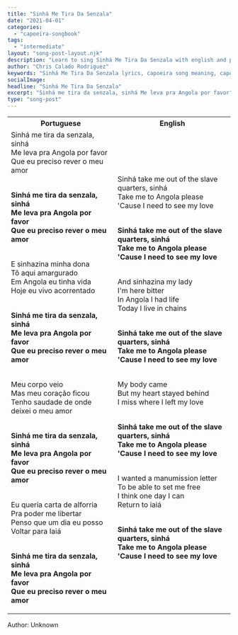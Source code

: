 ```yaml
---
title: "Sinhá Me Tira Da Senzala"
date: "2021-04-01"
categories:
  - "capoeira-songbook"
tags:
  - "intermediate"
layout: "song-post-layout.njk"
description: "Learn to sing Sinhá Me Tira Da Senzala with english and portuguese translations along with a video to help you learn."
author: "Chris Calado Rodriguez"
keywords: "Sinhá Me Tira Da Senzala lyrics, capoeira song meaning, capoeira song about slavery, traditional capoeira songs, capoeira song history,  capoeira Angola songs, best capoeira songs,  Sinhá Me Tira Da Senzala translation"
socialImage: 
headline: "Sinhá Me Tira Da Senzala"
excerpt: "Sinhá me tira da senzala, sinhá Me leva pra Angola por favor"
type: "song-post"
---
```


<table class="capoeira-table">
    <tr class="header-row">
        <th>Portuguese</th>
        <th>English</th>
    </tr>
    <tr>
        <td>Sinhá me tira da senzala, sinhá<br>
Me leva pra Angola por favor<br>
Que eu preciso rever o meu amor<br><br>

<strong>Sinhá me tira da senzala, sinhá<br>
Me leva pra Angola por favor<br>
Que eu preciso rever o meu amor</strong><br><br>

E sinhazina minha dona<br>
Tô aqui amargurado<br>
Em Angola eu tinha vida<br>
Hoje eu vivo acorrentado<br><br>

<strong>Sinhá me tira da senzala, sinhá<br>
Me leva pra Angola por favor<br>
Que eu preciso rever o meu amor</strong><br><br>

Meu corpo veio<br>
Mas meu coração ficou<br>
Tenho saudade de onde deixei o meu amor<br><br>

<strong>Sinhá me tira da senzala, sinhá<br>
Me leva pra Angola por favor<br>
Que eu preciso rever o meu amor</strong><br><br>

Eu queria carta de alforria<br>
Pra poder me libertar<br>
Penso que um dia eu posso<br>
Voltar para Iaiá<br><br>

<strong>Sinhá me tira da senzala, sinhá<br>
Me leva pra Angola por favor<br>
Que eu preciso rever o meu amor</strong></td>
        <td>Sinhá take me out of the slave quarters, sinhá<br>
Take me to Angola please<br>
'Cause I need to see my love<br><br>

<strong>Sinhá take me out of the slave quarters, sinhá<br>
Take me to Angola please<br>
'Cause I need to see my love</strong><br><br>

And sinhazina my lady<br>
I'm here bitter<br>
In Angola I had life<br>
Today I live in chains<br><br>

<strong>Sinhá take me out of the slave quarters, sinhá<br>
Take me to Angola please<br>
'Cause I need to see my love</strong><br><br>

My body came<br>
But my heart stayed behind<br>
I miss where I left my love<br><br>

<strong>Sinhá take me out of the slave quarters, sinhá<br>
Take me to Angola please<br>
'Cause I need to see my love</strong><br><br>

I wanted a manumission letter<br>
To be able to set me free<br>
I think one day I can<br>
Return to iaiá<br><br>

<strong>Sinhá take me out of the slave quarters, sinhá<br>
Take me to Angola please<br>
'Cause I need to see my love</strong></td>
    </tr>
</table>
<figcaption>
Author: Unknown
</figcaption>